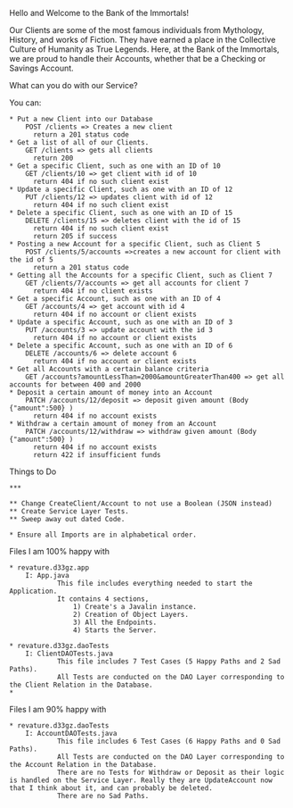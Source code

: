 Hello and Welcome to the Bank of the Immortals!

Our Clients are some of the most famous individuals from Mythology, History, and works of Fiction. They have earned a place in the Collective Culture of Humanity as True Legends. Here, at the Bank of the Immortals, we are proud to handle their Accounts, whether that be a Checking or Savings Account.

What can you do with our Service?

You can:

	* Put a new Client into our Database
	    POST /clients => Creates a new client
	      return a 201 status code
	* Get a list of all of our Clients.
	    GET /clients => gets all clients
		  return 200
	* Get a specific Client, such as one with an ID of 10
	    GET /clients/10 => get client with id of 10
	      return 404 if no such client exist
	* Update a specific Client, such as one with an ID of 12
	    PUT /clients/12 => updates client with id of 12	
	      return 404 if no such client exist
	* Delete a specific Client, such as one with an ID of 15
	    DELETE /clients/15 => deletes client with the id of 15
	      return 404 if no such client exist
	      return 205 if success
	* Posting a new Account for a specific Client, such as Client 5
	    POST /clients/5/accounts =>creates a new account for client with the id of 5
	      return a 201 status code
	* Getting all the Accounts for a specific Client, such as Client 7
	    GET /clients/7/accounts => get all accounts for client 7
	      return 404 if no client exists
	* Get a specific Account, such as one with an ID of 4
	    GET /accounts/4 => get account with id 4 
	      return 404 if no account or client exists
	* Update a specific Account, such as one with an ID of 3
	    PUT /accounts/3 => update account with the id 3
	      return 404 if no account or client exists
	* Delete a specific Account, such as one with an ID of 6
	    DELETE /accounts/6 => delete account 6 
	      return 404 if no account or client exists
	* Get all Accounts with a certain balance criteria
	    GET /accounts?amountLessThan=2000&amountGreaterThan400 => get all accounts for between 400 and 2000
	* Deposit a certain amount of money into an Account
	    PATCH /accounts/12/deposit => deposit given amount (Body {"amount":500} )
	      return 404 if no account exists
	* Withdraw a certain amount of money from an Account
	    PATCH /accounts/12/withdraw => withdraw given amount (Body {"amount":500} )
	      return 404 if no account exists
	      return 422 if insufficient funds


Things to Do

 	
	***
	
	** Change CreateClient/Account to not use a Boolean (JSON instead)
	** Create Service Layer Tests.
	** Sweep away out dated Code.
	
	* Ensure all Imports are in alphabetical order.

Files I am 100% happy with

	* revature.d33gz.app
		I: App.java
				This file includes everything needed to start the Application.
				It contains 4 sections,
					1) Create's a Javalin instance.
					2) Creation of Object Layers.
					3) All the Endpoints.
					4) Starts the Server.
					
	* revature.d33gz.daoTests
		I: ClientDAOTests.java
				This file includes 7 Test Cases (5 Happy Paths and 2 Sad Paths).
				All Tests are conducted on the DAO Layer corresponding to the Client Relation in the Database.
	* 
	
Files I am 90% happy with

	* revature.d33gz.daoTests
		I: AccountDAOTests.java
				This file includes 6 Test Cases (6 Happy Paths and 0 Sad Paths).
				All Tests are conducted on the DAO Layer corresponding to the Account Relation in the Database.
				There are no Tests for Withdraw or Deposit as their logic is handled on the Service Layer. Really they are UpdateAccount now that I think about it, and can probably be deleted.
				There are no Sad Paths.

